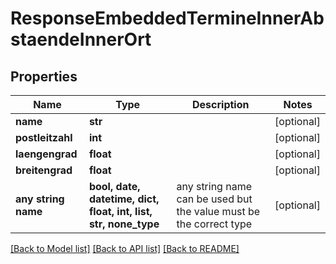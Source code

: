 # ResponseEmbeddedTermineInnerAbstaendeInnerOrt


## Properties
Name | Type | Description | Notes
------------ | ------------- | ------------- | -------------
**name** | **str** |  | [optional] 
**postleitzahl** | **int** |  | [optional] 
**laengengrad** | **float** |  | [optional] 
**breitengrad** | **float** |  | [optional] 
**any string name** | **bool, date, datetime, dict, float, int, list, str, none_type** | any string name can be used but the value must be the correct type | [optional]

[[Back to Model list]](../README.md#documentation-for-models) [[Back to API list]](../README.md#documentation-for-api-endpoints) [[Back to README]](../README.md)


